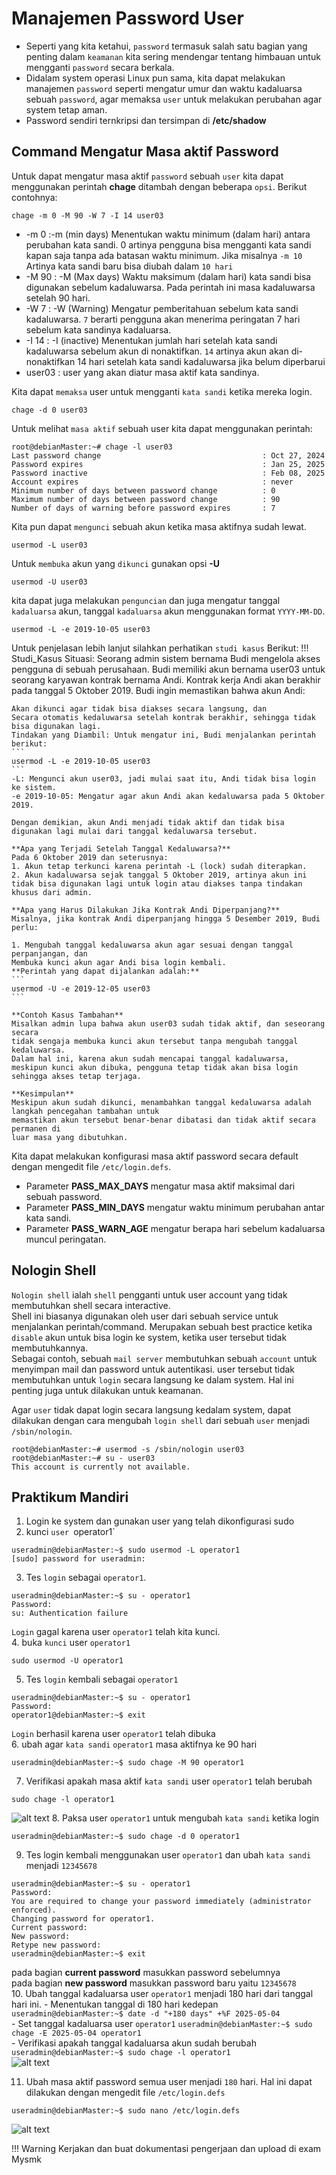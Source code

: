 # Manajemen Password User

- Seperti yang kita ketahui, `password` termasuk salah satu bagian yang penting dalam `keamanan` kita sering mendengar tentang himbauan untuk mengganti `password` secara berkala.  
- Didalam system operasi Linux pun sama, kita dapat melakukan manajemen `password` seperti mengatur umur dan waktu kadaluarsa sebuah `password`, agar memaksa `user` untuk melakukan perubahan agar system tetap aman.  
- Password sendiri ternkripsi dan tersimpan di **/etc/shadow**

## Command Mengatur Masa aktif Password
Untuk dapat mengatur masa aktif `password` sebuah `user` kita dapat menggunakan perintah **chage**
ditambah dengan beberapa `opsi`. Berikut contohnya:
```
chage -m 0 -M 90 -W 7 -I 14 user03
```  

- -m 0 :-m (min days) Menentukan waktu minimum (dalam hari) antara perubahan kata sandi. 0 artinya
pengguna bisa mengganti kata sandi kapan saja tanpa ada batasan waktu minimum. Jika misalnya
`-m 10` Artinya kata sandi baru bisa diubah dalam `10 hari`  
- -M 90 : -M (Max days) Waktu maksimum (dalam hari) kata sandi bisa digunakan sebelum kadaluwarsa. Pada perintah ini 
masa kadaluwarsa setelah 90 hari.
- -W 7 : -W (Warning) Mengatur pemberitahuan sebelum kata sandi kadaluwarsa. `7` berarti pengguna akan
menerima peringatan 7 hari sebelum kata sandinya kadaluarsa.  
- -I 14 : -I (inactive) Menentukan jumlah hari setelah kata sandi kadaluwarsa sebelum akun di nonaktifkan.
`14` artinya akun akan di-nonaktifkan 14 hari setelah kata sandi kadaluwarsa jika belum diperbarui
- user03 : user yang akan diatur masa aktif kata sandinya.  

Kita dapat `memaksa` user untuk mengganti `kata sandi` ketika mereka login.  
```
chage -d 0 user03
```  

Untuk melihat `masa aktif` sebuah user kita dapat menggunakan perintah:  
```
root@debianMaster:~# chage -l user03
Last password change                                    : Oct 27, 2024
Password expires                                        : Jan 25, 2025
Password inactive                                       : Feb 08, 2025
Account expires                                         : never
Minimum number of days between password change          : 0
Maximum number of days between password change          : 90
Number of days of warning before password expires       : 7
```  

Kita pun dapat `mengunci` sebuah akun ketika masa aktifnya sudah lewat.
```
usermod -L user03
```

Untuk `membuka` akun yang `dikunci` gunakan opsi **-U**
```
usermod -U user03
```  

kita dapat juga melakukan `penguncian` dan juga mengatur tanggal `kadaluarsa` akun, tanggal `kadaluarsa` akun menggunakan
format `YYYY-MM-DD`.  
```
usermod -L -e 2019-10-05 user03
```  
Untuk penjelasan lebih lanjut silahkan perhatikan `studi kasus` Berikut:
!!! Studi_Kasus
    Situasi: Seorang admin sistem bernama Budi mengelola akses pengguna di sebuah perusahaan. Budi memiliki akun bernama user03 untuk seorang karyawan kontrak bernama Andi. Kontrak kerja Andi akan berakhir pada tanggal 5 Oktober 2019. Budi ingin memastikan bahwa akun Andi:

    Akan dikunci agar tidak bisa diakses secara langsung, dan
    Secara otomatis kedaluwarsa setelah kontrak berakhir, sehingga tidak bisa digunakan lagi.
    Tindakan yang Diambil: Untuk mengatur ini, Budi menjalankan perintah berikut:
    ```
    usermod -L -e 2019-10-05 user03
    ```
    -L: Mengunci akun user03, jadi mulai saat itu, Andi tidak bisa login ke sistem.  
    -e 2019-10-05: Mengatur agar akun Andi akan kedaluwarsa pada 5 Oktober 2019.  

    Dengan demikian, akun Andi menjadi tidak aktif dan tidak bisa digunakan lagi mulai dari tanggal kedaluwarsa tersebut.

    **Apa yang Terjadi Setelah Tanggal Kedaluwarsa?**   
    Pada 6 Oktober 2019 dan seterusnya:  
    1. Akun tetap terkunci karena perintah -L (lock) sudah diterapkan.  
    2. Akun kadaluwarsa sejak tanggal 5 Oktober 2019, artinya akun ini tidak bisa digunakan lagi untuk login atau diakses tanpa tindakan khusus dari admin.  

    **Apa yang Harus Dilakukan Jika Kontrak Andi Diperpanjang?**  
    Misalnya, jika kontrak Andi diperpanjang hingga 5 Desember 2019, Budi perlu:

    1. Mengubah tanggal kedaluwarsa akun agar sesuai dengan tanggal perpanjangan, dan
    Membuka kunci akun agar Andi bisa login kembali.  
    **Perintah yang dapat dijalankan adalah:**  
    ```
    usermod -U -e 2019-12-05 user03
    ```  

    **Contoh Kasus Tambahan**  
    Misalkan admin lupa bahwa akun user03 sudah tidak aktif, dan seseorang secara 
    tidak sengaja membuka kunci akun tersebut tanpa mengubah tanggal kedaluwarsa. 
    Dalam hal ini, karena akun sudah mencapai tanggal kadaluwarsa, 
    meskipun kunci akun dibuka, pengguna tetap tidak akan bisa login 
    sehingga akses tetap terjaga.  

    **Kesimpulan**  
    Meskipun akun sudah dikunci, menambahkan tanggal kedaluwarsa adalah langkah pencegahan tambahan untuk
    memastikan akun tersebut benar-benar dibatasi dan tidak aktif secara permanen di 
    luar masa yang dibutuhkan.  

Kita dapat melakukan konfigurasi masa aktif password secara default dengan mengedit file `/etc/login.defs`.  
- Parameter **PASS_MAX_DAYS** mengatur masa aktif maksimal dari sebuah password.  
- Parameter **PASS_MIN_DAYS** mengatur waktu minimum perubahan antar kata sandi.
- Parameter **PASS_WARN_AGE** mengatur berapa hari sebelum kadaluarsa muncul peringatan.  


## Nologin Shell
`Nologin shell` ialah `shell` pengganti untuk user account yang tidak membutuhkan shell secara interactive.  
Shell ini biasanya digunakan oleh user dari sebuah service untuk menjalankan perintah/command. Merupakan sebuah
best practice ketika `disable` akun untuk bisa login ke system, ketika user tersebut tidak membutuhkannya.  
Sebagai contoh, sebuah `mail server` membutuhkan sebuah `account` untuk menyimpan mail dan password untuk autentikasi.
user tersebut tidak membutuhkan untuk `login` secara langsung ke dalam system. Hal ini penting juga untuk dilakukan
untuk keamanan.

Agar `user` tidak dapat login secara langsung kedalam system, 
dapat dilakukan dengan cara mengubah `login shell` dari sebuah `user` menjadi `/sbin/nologin`.  
```
root@debianMaster:~# usermod -s /sbin/nologin user03
root@debianMaster:~# su - user03
This account is currently not available.
```  

## Praktikum Mandiri

1. Login ke system dan gunakan user yang telah dikonfigurasi sudo
2. kunci `user `operator1`
```
useradmin@debianMaster:~$ sudo usermod -L operator1
[sudo] password for useradmin:
```  
3. Tes `login` sebagai `operator1`.
```
useradmin@debianMaster:~$ su - operator1
Password:
su: Authentication failure
```  
`Login` gagal karena user `operator1` telah kita kunci.  
4. buka `kunci` user `operator1`
```
sudo usermod -U operator1
```  
5. Tes `login` kembali sebagai `operator1`  
```
useradmin@debianMaster:~$ su - operator1
Password:
operator1@debianMaster:~$ exit
```  
`Login` berhasil karena user `operator1` telah dibuka  
6. ubah agar `kata sandi` `operator1` masa aktifnya ke 90 hari  
```
useradmin@debianMaster:~$ sudo chage -M 90 operator1
```  
7. Verifikasi apakah masa aktif `kata sandi` user `operator1` telah berubah
```
sudo chage -l operator1
```  
![alt text](image-22.png)
8. Paksa user `operator1` untuk mengubah `kata sandi` ketika login 
```
useradmin@debianMaster:~$ sudo chage -d 0 operator1
```  
9. Tes login kembali menggunakan user `operator1` dan ubah `kata sandi` menjadi `12345678` 
```
useradmin@debianMaster:~$ su - operator1
Password:
You are required to change your password immediately (administrator enforced).
Changing password for operator1.
Current password:
New password:
Retype new password:
useradmin@debianMaster:~$ exit
```
pada bagian **current password** masukkan password sebelumnya  
pada bagian **new password** masukkan password baru yaitu `12345678`  
10. Ubah tanggal kadaluarsa user  `operator1` menjadi 180 hari dari tanggal hari ini.
    - Menentukan tanggal di 180 hari kedepan  
    ```
    useradmin@debianMaster:~$ date -d "+180 days" +%F
    2025-05-04
    ```  
    - Set tanggal kadaluarsa user `operator1`
    ```
   useradmin@debianMaster:~$ sudo chage -E 2025-05-04 operator1
    ```  
    - Verifikasi apakah tanggal kadaluarsa akun sudah berubah
    ```
    useradmin@debianMaster:~$ sudo chage -l operator1
    ```  
    ![alt text](image-23.png)  

11. Ubah masa aktif password semua user menjadi `180` hari. Hal ini dapat dilakukan dengan mengedit file `/etc/login.defs`  
```
useradmin@debianMaster:~$ sudo nano /etc/login.defs 
``` 
![alt text](image-24.png)  

!!! Warning 
    Kerjakan dan buat dokumentasi pengerjaan dan upload di exam Mysmk






